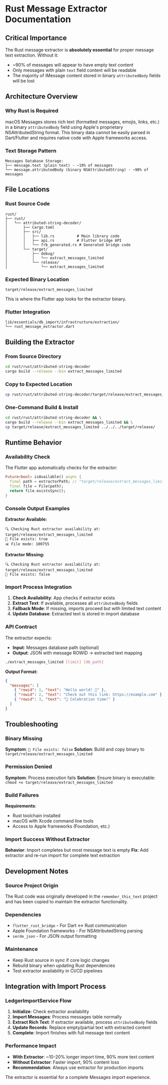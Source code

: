 # Rust Message Extractor Documentation

## Critical Importance

The Rust message extractor is **absolutely essential** for proper message text extraction. Without it:

- ~90% of messages will appear to have empty text content
- Only messages with plain `text` field content will be readable
- The majority of iMessage content stored in binary `attributedBody` fields will be lost

## Architecture Overview

### Why Rust is Required

macOS Messages stores rich text (formatted messages, emojis, links, etc.) in a binary `attributedBody` field using Apple's proprietary NSAttributedString format. This binary data cannot be easily parsed in Dart/Flutter and requires native code with Apple frameworks access.

### Text Storage Pattern

```
Messages Database Storage:
├── message.text (plain text) - ~10% of messages
└── message.attributedBody (binary NSAttributedString) - ~90% of messages
```

## File Locations

### Rust Source Code

```
rust/
├── rust/
│   └── attributed-string-decoder/
│       ├── Cargo.toml
│       ├── src/
│       │   ├── lib.rs          # Main library code
│       │   ├── api.rs          # Flutter bridge API
│       │   └── frb_generated.rs # Generated bridge code
│       └── target/
│           ├── debug/
│           │   └── extract_messages_limited
│           └── release/
│               └── extract_messages_limited
```

### Expected Binary Location

```
target/release/extract_messages_limited
```

This is where the Flutter app looks for the extractor binary.

### Flutter Integration

```
lib/essentials/db_import/infrastructure/extraction/
└── rust_message_extractor.dart
```

## Building the Extractor

### From Source Directory

```bash
cd rust/rust/attributed-string-decoder
cargo build --release --bin extract_messages_limited
```

### Copy to Expected Location

```bash
cp rust/rust/attributed-string-decoder/target/release/extract_messages_limited target/release/
```

### One-Command Build & Install

```bash
cd rust/rust/attributed-string-decoder && \
cargo build --release --bin extract_messages_limited && \
cp target/release/extract_messages_limited ../../../target/release/
```

## Runtime Behavior

### Availability Check

The Flutter app automatically checks for the extractor:

```dart
Future<bool> isAvailable() async {
  final path = extractorPath; // "target/release/extract_messages_limited"
  final file = File(path);
  return file.existsSync();
}
```

### Console Output Examples

**Extractor Available:**

```
🔍 Checking Rust extractor availability at: target/release/extract_messages_limited
📁 File exists: true
📊 File mode: 100755
```

**Extractor Missing:**

```
🔍 Checking Rust extractor availability at: target/release/extract_messages_limited
📁 File exists: false
```

### Import Process Integration

1. **Check Availability**: App checks if extractor exists
2. **Extract Text**: If available, processes all `attributedBody` fields
3. **Fallback Mode**: If missing, imports proceed but with limited text content
4. **Update Database**: Extracted text is stored in import database

### API Contract

The extractor expects:

- **Input**: Messages database path (optional)
- **Output**: JSON with message ROWID → extracted text mapping

```bash
./extract_messages_limited [limit] [db_path]
```

**Output Format:**

```json
{
  "messages": [
    { "rowid": 1, "text": "Hello world! 👋" },
    { "rowid": 2, "text": "Check out this link: https://example.com" },
    { "rowid": 3, "text": "🎉 Celebration time!" }
  ]
}
```

## Troubleshooting

### Binary Missing

**Symptom**: `📁 File exists: false`
**Solution**: Build and copy binary to `target/release/extract_messages_limited`

### Permission Denied

**Symptom**: Process execution fails
**Solution**: Ensure binary is executable: `chmod +x target/release/extract_messages_limited`

### Build Failures

**Requirements**:

- Rust toolchain installed
- macOS with Xcode command line tools
- Access to Apple frameworks (Foundation, etc.)

### Import Success Without Extractor

**Behavior**: Import completes but most message text is empty
**Fix**: Add extractor and re-run import for complete text extraction

## Development Notes

### Source Project Origin

The Rust code was originally developed in the `remember_this_text` project and has been copied to maintain the extractor functionality.

### Dependencies

- `flutter_rust_bridge` - For Dart ↔ Rust communication
- Apple Foundation frameworks - For NSAttributedString parsing
- `serde_json` - For JSON output formatting

### Maintenance

- Keep Rust source in sync if core logic changes
- Rebuild binary when updating Rust dependencies
- Test extractor availability in CI/CD pipelines

## Integration with Import Process

### LedgerImportService Flow

1. **Initialize**: Check extractor availability
2. **Import Messages**: Process messages table normally
3. **Extract Rich Text**: If extractor available, process `attributedBody` fields
4. **Update Records**: Replace empty/partial text with extracted content
5. **Complete**: Import finishes with full message text content

### Performance Impact

- **With Extractor**: ~10-20% longer import time, 90% more text content
- **Without Extractor**: Faster import, 90% content loss
- **Recommendation**: Always use extractor for production imports

The extractor is essential for a complete Messages import experience.
